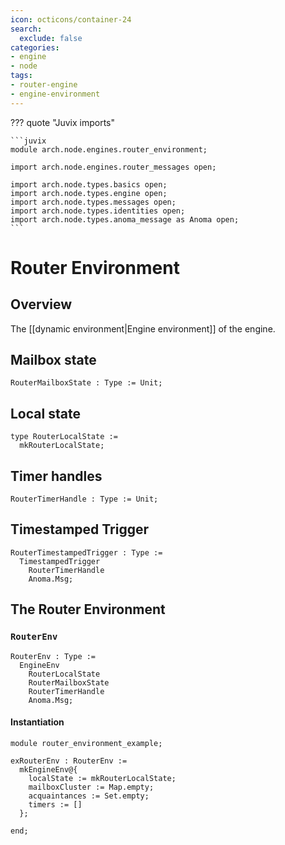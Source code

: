 ```yaml
---
icon: octicons/container-24
search:
  exclude: false
categories:
- engine
- node
tags:
- router-engine
- engine-environment
---
```


??? quote "Juvix imports"

    ```juvix
    module arch.node.engines.router_environment;

    import arch.node.engines.router_messages open;

    import arch.node.types.basics open;
    import arch.node.types.engine open;
    import arch.node.types.messages open;
    import arch.node.types.identities open;
    import arch.node.types.anoma_message as Anoma open;
    ```

# Router Environment

## Overview

The [[dynamic environment|Engine environment]] of the engine.

## Mailbox state

<!-- --8<-- [start:RouterMailboxState] -->
```juvix
RouterMailboxState : Type := Unit;
```
<!-- --8<-- [start:RouterMailboxState] -->

## Local state

<!-- --8<-- [start:RouterLocalState] -->
```juvix
type RouterLocalState :=
  mkRouterLocalState;
```
<!-- --8<-- [end:RouterLocalState] -->

## Timer handles

<!-- --8<-- [start:RouterTimerHandle] -->
```juvix
RouterTimerHandle : Type := Unit;
```
<!-- --8<-- [end:RouterTimerHandle] -->

## Timestamped Trigger

<!-- --8<-- [start:RouterTimestampedTrigger] -->
```juvix
RouterTimestampedTrigger : Type :=
  TimestampedTrigger
    RouterTimerHandle
    Anoma.Msg;
```
<!-- --8<-- [end:RouterTimestampedTrigger] -->

## The Router Environment

### `RouterEnv`

<!-- --8<-- [start:RouterEnv] -->
```juvix
RouterEnv : Type :=
  EngineEnv
    RouterLocalState
    RouterMailboxState
    RouterTimerHandle
    Anoma.Msg;
```
<!-- --8<-- [end:RouterEnv] -->

#### Instantiation

<!-- --8<-- [start:exRouterEnv] -->
```juvix extract-module-statements
module router_environment_example;

exRouterEnv : RouterEnv :=
  mkEngineEnv@{
    localState := mkRouterLocalState;
    mailboxCluster := Map.empty;
    acquaintances := Set.empty;
    timers := []
  };

end;
```
<!-- --8<-- [end:exRouterEnv] -->
